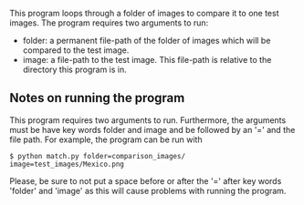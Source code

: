 This program loops through a folder of images to compare it to one test images. The program requires two arguments to run:
- folder: a permanent file-path of the folder of images which will be compared to the test image.
- image: a file-path to the test image. This file-path is relative to the directory this program is in.

## Notes on running the program
This program requires two arguments to run. Furthermore, the arguments must be have key words folder and image and be followed by an '=' and the file path. For example, the program can be run with

    $ python match.py folder=comparison_images/ image=test_images/Mexico.png

Please, be sure to not put a space before or after the '=' after key words 'folder' and 'image' as this will cause problems with running the program.
